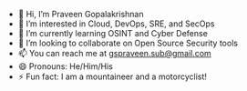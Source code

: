 - 👋 Hi, I’m Praveen Gopalakrishnan
- 👀 I’m interested in Cloud, DevOps, SRE, and SecOps
- 🌱 I’m currently learning OSINT and Cyber Defense
- 💞️ I’m looking to collaborate on Open Source Security tools
- 📫 You can reach me at gspraveen.sub@gmail.com
- 😄 Pronouns: He/Him/His
- ⚡ Fun fact: I am a mountaineer and a motorcyclist! 

<!---
pgopkrsna/pgopkrsna is a ✨ special ✨ repository because its `README.md` (this file) appears on your GitHub profile.
You can click the Preview link to take a look at your changes.
--->
